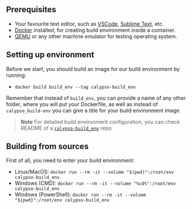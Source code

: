 

## Prerequisites
- Your favourite text editor, such as [VSCode](https://code.visualstudio.com/), [Sublime Text](https://www.sublimetext.com/), etc.
- [Docker](https://www.docker.com/) installed, for creating build environment inside a container.
- [QEMU](https://www.qemu.org/) or any other machine emulator for testing operating system.

## Setting up environment
Before we start, you should build an image for our build environment by running:
- `docker build build_env --tag calypso-build_env`

Remember that instead of `build_env`, you can provide a name of any other folder, where you will put your Dockerfile, as well as instead of `calypso_build-env` you can give a title for your build environment image

> **Note**
> For detailed build environment configuration, you can check README of a [`calypso-build_env`](https://github.com/tungsten-cat/calypso-build_env) repo

## Building from sources
First of all, you need to enter your build environment:
- Linux/MacOS: `docker run --rm -it --volume "$(pwd)":/root/env calypso-build_env`
- Windows (CMD): `docker run --rm -it --volume "%cd%":/root/env calypso-build_env`
- Windows (PowerShell): `docker run --rm -it --volume "${pwd}":/root/env calypso-build_env`